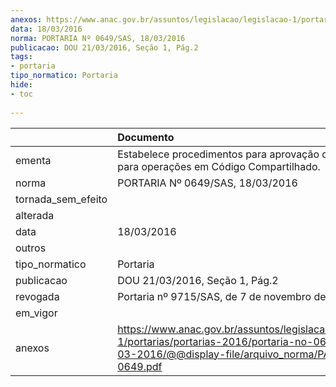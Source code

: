 ```yaml
---
anexos: https://www.anac.gov.br/assuntos/legislacao/legislacao-1/portarias/portarias-2016/portaria-no-0649-sas-18-03-2016/@@display-file/arquivo_norma/PA2016-0649.pdf
data: 18/03/2016
norma: PORTARIA Nº 0649/SAS, 18/03/2016
publicacao: DOU 21/03/2016, Seção 1, Pág.2
tags:
- portaria
tipo_normatico: Portaria
hide: 
- toc 
 
---
```


|                    | Documento                                                                                                                                                      |
|:-------------------|:---------------------------------------------------------------------------------------------------------------------------------------------------------------|
| ementa             | Estabelece procedimentos para aprovação de acordos para operações em Código Compartilhado.                                                                     |
| norma              | PORTARIA Nº 0649/SAS, 18/03/2016                                                                                                                               |
| tornada_sem_efeito |                                                                                                                                                                |
| alterada           |                                                                                                                                                                |
| data               | 18/03/2016                                                                                                                                                     |
| outros             |                                                                                                                                                                |
| tipo_normatico     | Portaria                                                                                                                                                       |
| publicacao         | DOU 21/03/2016, Seção 1, Pág.2                                                                                                                                 |
| revogada           | Portaria nº 9715/SAS, de 7 de novembro de 2022.                                                                                                                |
| em_vigor           |                                                                                                                                                                |
| anexos             | https://www.anac.gov.br/assuntos/legislacao/legislacao-1/portarias/portarias-2016/portaria-no-0649-sas-18-03-2016/@@display-file/arquivo_norma/PA2016-0649.pdf |
